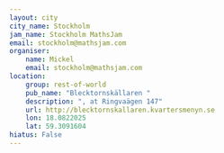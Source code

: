 ```yaml
---
layout: city                                           
city_name: Stockholm                                                               
jam_name: Stockholm MathsJam
email: stockholm@mathsjam.com
organiser:
    name: Mickel
    email: stockholm@mathsjam.com
location:
    group: rest-of-world
    pub_name: "Blecktornskällaren "
    description: ", at Ringvaägen 147"
    url: http://blecktornskallaren.kvartersmenyn.se
    lon: 18.0822025
    lat: 59.3091604
hiatus: False
---
```


